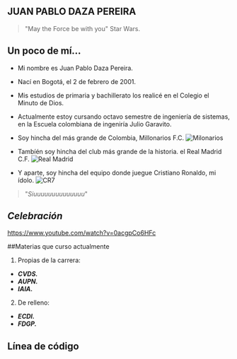  ## JUAN PABLO DAZA PEREIRA

>"May the Force be with you" Star Wars.

## Un poco de mí...
- Mi nombre es Juan Pablo Daza Pereira.

- Nací en Bogotá, el 2 de febrero de 2001.

- Mis estudios de primaria y bachillerato los realicé en el Colegio el Minuto de Dios.

- Actualmente estoy cursando octavo semestre de ingeniería de sistemas, en la Escuela colombiana de ingeniría Julio Garavito.

- Soy hincha del más grande de Colombia, Millonarios F.C.
![Milonarios](https://pbs.twimg.com/media/Fzb0NFdWwAM2mpb?format=jpg&name=medium)

- Tambíén soy hincha del club más grande de la historia. el Real Madrid C.F.
![Real Madrid](https://img.olympicchannel.com/images/image/private/t_s_w960/t_s_16_9_g_auto/f_auto/primary/lxe9mu744i9mxuzt1b36)

- Y aparte, soy hincha del equipo donde juegue Cristiano Ronaldo, mi ídolo.
![CR7](https://www.eluniversal.com.co/binrepository/1200x481/0c0/0d0/none/13704/UCEH/cr7_7422238_20230223143159.jpg)

>"_Siuuuuuuuuuuuuuu_"

## _Celebración_
<https://www.youtube.com/watch?v=0acgpCo6HFc>


##Materias que curso actualmente
1. Propias de la carrera:
 - **_CVDS._**
 - **_AUPN._**
 - **_IAIA._**
2. De relleno:
 - **_ECDI._**
 - **_FDGP._**

## Línea de código

